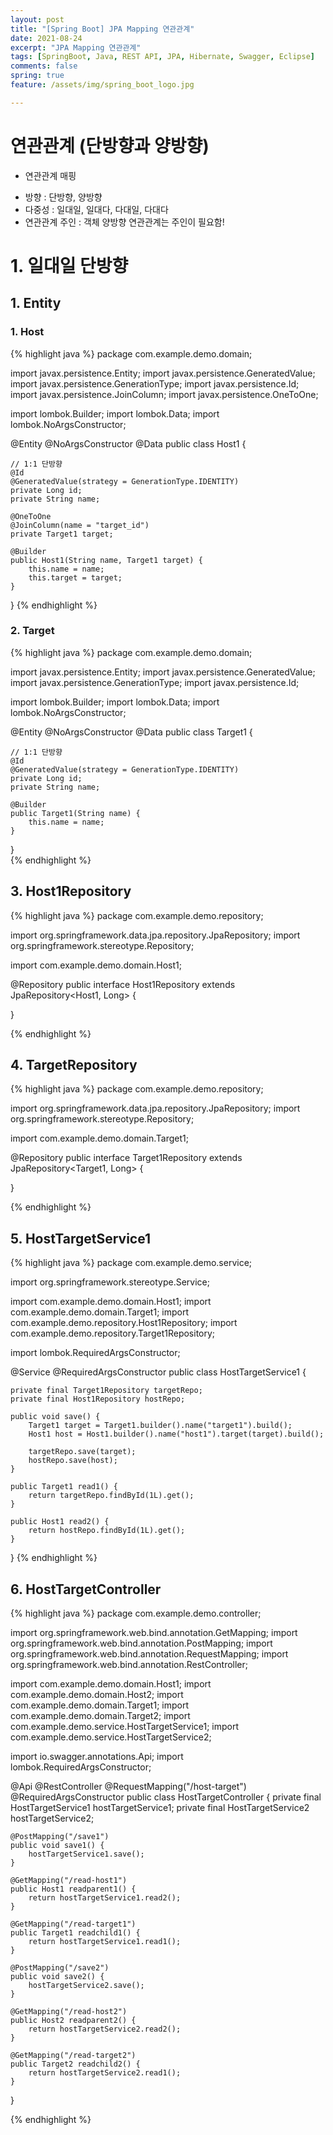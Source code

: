 ```yaml
---
layout: post
title: "[Spring Boot] JPA Mapping 연관관계"
date: 2021-08-24
excerpt: "JPA Mapping 연관관계"
tags: [SpringBoot, Java, REST API, JPA, Hibernate, Swagger, Eclipse]
comments: false
spring: true
feature: /assets/img/spring_boot_logo.jpg

---
```




# 연관관계 (단방향과 양방향)

* 연관관계 매핑 
- 방향 : 단방향, 양방향
- 다중성 : 일대일, 일대다, 다대일, 다대다
- 연관관계 주인 : 객체 양방향 연관관계는 주인이 필요함! 

# 1. 일대일 단방향 

## 1. Entity  
### 1. Host
{% highlight java %}
package com.example.demo.domain;

import javax.persistence.Entity;
import javax.persistence.GeneratedValue;
import javax.persistence.GenerationType;
import javax.persistence.Id;
import javax.persistence.JoinColumn;
import javax.persistence.OneToOne;

import lombok.Builder;
import lombok.Data;
import lombok.NoArgsConstructor;

@Entity
@NoArgsConstructor
@Data
public class Host1 {

	// 1:1 단방향
	@Id
	@GeneratedValue(strategy = GenerationType.IDENTITY)
	private Long id;
	private String name;

	@OneToOne
	@JoinColumn(name = "target_id")
	private Target1 target;

	@Builder
	public Host1(String name, Target1 target) {
		this.name = name;
		this.target = target;
	}

} 
{% endhighlight %}

### 2. Target
{% highlight java %}
package com.example.demo.domain;

import javax.persistence.Entity;
import javax.persistence.GeneratedValue;
import javax.persistence.GenerationType;
import javax.persistence.Id;

import lombok.Builder;
import lombok.Data;
import lombok.NoArgsConstructor;

@Entity
@NoArgsConstructor
@Data
public class Target1 {

	// 1:1 단방향
	@Id
	@GeneratedValue(strategy = GenerationType.IDENTITY)
	private Long id;
	private String name;

	@Builder
	public Target1(String name) {
		this.name = name;
	}
}  
{% endhighlight %}

## 3. Host1Repository
{% highlight java %}
package com.example.demo.repository;

import org.springframework.data.jpa.repository.JpaRepository;
import org.springframework.stereotype.Repository;

import com.example.demo.domain.Host1;

@Repository
public interface Host1Repository extends JpaRepository<Host1, Long> {

}

{% endhighlight %}

## 4. TargetRepository
{% highlight java %}
package com.example.demo.repository;

import org.springframework.data.jpa.repository.JpaRepository;
import org.springframework.stereotype.Repository;

import com.example.demo.domain.Target1;

@Repository
public interface Target1Repository extends JpaRepository<Target1, Long> {

}

{% endhighlight %}

## 5. HostTargetService1
{% highlight java %}
package com.example.demo.service;

import org.springframework.stereotype.Service;

import com.example.demo.domain.Host1;
import com.example.demo.domain.Target1;
import com.example.demo.repository.Host1Repository;
import com.example.demo.repository.Target1Repository;

import lombok.RequiredArgsConstructor;

@Service
@RequiredArgsConstructor
public class HostTargetService1 {

	private final Target1Repository targetRepo;
	private final Host1Repository hostRepo;

	public void save() {
		Target1 target = Target1.builder().name("target1").build();
		Host1 host = Host1.builder().name("host1").target(target).build();

		targetRepo.save(target);
		hostRepo.save(host);
	}

	public Target1 read1() {
		return targetRepo.findById(1L).get();
	}

	public Host1 read2() {
		return hostRepo.findById(1L).get();
	}
}
{% endhighlight %}

## 6. HostTargetController
{% highlight java %}
package com.example.demo.controller;

import org.springframework.web.bind.annotation.GetMapping;
import org.springframework.web.bind.annotation.PostMapping;
import org.springframework.web.bind.annotation.RequestMapping;
import org.springframework.web.bind.annotation.RestController;

import com.example.demo.domain.Host1;
import com.example.demo.domain.Host2;
import com.example.demo.domain.Target1;
import com.example.demo.domain.Target2;
import com.example.demo.service.HostTargetService1;
import com.example.demo.service.HostTargetService2;

import io.swagger.annotations.Api;
import lombok.RequiredArgsConstructor;

@Api
@RestController
@RequestMapping("/host-target")
@RequiredArgsConstructor
public class HostTargetController {
	private final HostTargetService1 hostTargetService1;
	private final HostTargetService2 hostTargetService2;

	@PostMapping("/save1")
	public void save1() {
		hostTargetService1.save();
	}

	@GetMapping("/read-host1")
	public Host1 readparent1() {
		return hostTargetService1.read2();
	}

	@GetMapping("/read-target1")
	public Target1 readchild1() {
		return hostTargetService1.read1();
	}

	@PostMapping("/save2")
	public void save2() {
		hostTargetService2.save();
	}

	@GetMapping("/read-host2")
	public Host2 readparent2() {
		return hostTargetService2.read2();
	}

	@GetMapping("/read-target2")
	public Target2 readchild2() {
		return hostTargetService2.read1();
	}
}

{% endhighlight %}

